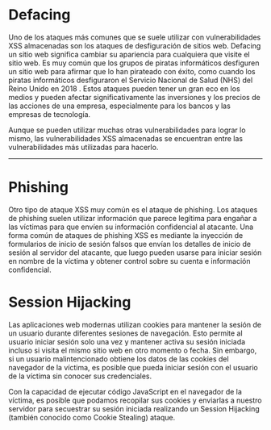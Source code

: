 # Defacing

Uno de los ataques más comunes que se suele utilizar con vulnerabilidades XSS almacenadas son los ataques de desfiguración de sitios web. Defacing un sitio web significa cambiar su apariencia para cualquiera que visite el sitio web. Es muy común que los grupos de piratas informáticos desfiguren un sitio web para afirmar que lo han pirateado con éxito, como cuando los piratas informáticos desfiguraron el Servicio Nacional de Salud (NHS) del Reino Unido en 2018 . Estos ataques pueden tener un gran eco en los medios y pueden afectar significativamente las inversiones y los precios de las acciones de una empresa, especialmente para los bancos y las empresas de tecnología.

Aunque se pueden utilizar muchas otras vulnerabilidades para lograr lo mismo, las vulnerabilidades XSS almacenadas se encuentran entre las vulnerabilidades más utilizadas para hacerlo. 

***

# Phishing
Otro tipo de ataque XSS muy común es el ataque de phishing. Los ataques de phishing suelen utilizar información que parece legítima para engañar a las víctimas para que envíen su información confidencial al atacante. Una forma común de ataques de phishing XSS es mediante la inyección de formularios de inicio de sesión falsos que envían los detalles de inicio de sesión al servidor del atacante, que luego pueden usarse para iniciar sesión en nombre de la víctima y obtener control sobre su cuenta e información confidencial. 

# Session Hijacking
Las aplicaciones web modernas utilizan cookies para mantener la sesión de un usuario durante diferentes sesiones de navegación. Esto permite al usuario iniciar sesión solo una vez y mantener activa su sesión iniciada incluso si visita el mismo sitio web en otro momento o fecha. Sin embargo, si un usuario malintencionado obtiene los datos de las cookies del navegador de la víctima, es posible que pueda iniciar sesión con el usuario de la víctima sin conocer sus credenciales.

Con la capacidad de ejecutar código JavaScript en el navegador de la víctima, es posible que podamos recopilar sus cookies y enviarlas a nuestro servidor para secuestrar su sesión iniciada realizando un Session Hijacking (también conocido como Cookie Stealing) ataque. 


